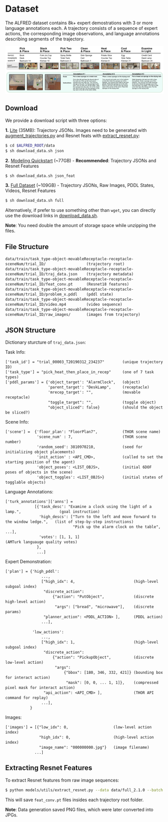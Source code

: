 # Dataset

The ALFRED dataset contains 8k+ expert demostrations with 3 or more language annotations each. A trajectory consists of a sequence of expert actions, the corresponding image observations, and language annotations describing segments of the trajectory.

![](../media/tasks.png)

## Download

We provide a download script with three options:

**1.** [Lite](https://ai2-vision-alfred.s3-us-west-2.amazonaws.com/json_2.1.0.7z) (35MB): Trajectory JSONs. Images need to be generated with [augment_trajectories.py](../gen/README.md#data-augmentation) and Resnet feats with [extract_resnet.py](../data#extracting-resnet-features):

```bash
$ cd $ALFRED_ROOT/data
$ sh download_data.sh json
```

**2.** [Modeling Quickstart](https://ai2-vision-alfred.s3-us-west-2.amazonaws.com/json_feat_2.1.0.7z) (~77GB) - **Recommended**: Trajectory JSONs and Resnet Features
```bash
$ sh download_data.sh json_feat
```

**3.** [Full Dataset](https://ai2-vision-alfred.s3-us-west-2.amazonaws.com/full_2.1.0.7z) (~109GB) - Trajectory JSONs, Raw Images, PDDL States, Videos, Resnet Features

```bash
$ sh download_data.sh full
```

Alternatively, if prefer to use something other than `wget`, you can directly use the download links in [download_data.sh](download_data.sh).  

**Note**: You need double the amount of storage space while unzipping the files.

## File Structure

```
data/train/task_type-object-movableReceptacle-receptacle-sceneNum/trial_ID/                  (trajectory root)
data/train/task_type-object-movableReceptacle-receptacle-sceneNum/trial_ID/traj_data.json    (trajectory metadata)
data/train/task_type-object-movableReceptacle-receptacle-sceneNum/trial_ID/feat_conv.pt      (Resnet18 features)
data/train/task_type-object-movableReceptacle-receptacle-sceneNum/trial_ID/problem_x.pddl    (pddl state)
data/train/task_type-object-movableReceptacle-receptacle-sceneNum/trial_ID/video.mp4         (video sequence)
data/train/task_type-object-movableReceptacle-receptacle-sceneNum/trial_ID/raw_images/       (images from trajectory)
```

## JSON Structure

Dictionary sturcture of `traj_data.json`:

Task Info:
```
['task_id'] = "trial_00003_T20190312_234237"        (unique trajectory ID)
['task_type'] = "pick_heat_then_place_in_recep"     (one of 7 task types)
['pddl_params'] = {'object_target': "AlarmClock",   (object)
                   'parent_target': "DeskLamp",     (receptacle)
                   'mrecep_target': "",             (movable receptacle)
                   "toggle_target": "",             (toggle object)
                   "object_sliced": false}          (should the object be sliced?)
```

Scene Info:
```
['scene'] =  {'floor_plan': "FloorPlan7",           (THOR scene name)
              'scene_num' : 7,                      (THOR scene number)
              'random_seed': 3810970210,            (seed for initializing object placements)
              'init_action' : <API_CMD>,            (called to set the starting position of the agent)
              'object_poses': <LIST_OBJS>,          (initial 6DOF poses of objects in the scene)
              'object_toggles': <LIST_OBJS>}        (initial states of togglable objects)
```

Language Annotations:
```
['turk_annotations']['anns'] =  
             [{'task_desc': "Examine a clock using the light of a lamp.",                 (goal instruction) 
               'high_descs': ["Turn to the left and move forward to the window ledge.",   (list of step-by-step instructions)
                              "Pick up the alarm clock on the table", ...],               
               'votes': [1, 1, 1]                                                         (AMTurk languauge quality votes)
              },
              ...]
```

Expert Demonstration:
```
['plan'] = {'high_pddl':
                ...,
                ["high_idx": 4,                          (high-level subgoal index)
                 "discrete_action":                    
                     {"action": "PutObject",             (discrete high-level action)
                      "args": ["bread", "microwave"],    (discrete params)
                 "planner_action": <PDDL_ACTION> ],      (PDDL action)
                ...],
                 
            'low_actions': 
                ...,
                ["high_idx": 1,                          (high-level subgoal index)
                 "discrete_action":
                     {"action": "PickupObject",          (discrete low-level action)
                      "args": 
                          {"bbox": [180, 346, 332, 421]} (bounding box for interact action)
                           "mask": [0, 0, ... 1, 1]},    (compressed pixel mask for interact action)
                 "api_action": <API_CMD> ],              (THOR API command for replay)
                ...], 
           }
```

Images:
```
['images'] = [{"low_idx": 0,                    (low-level action index)
               "high_idx": 0,                   (high-level action index)
               "image_name": "000000000.jpg"}   (image filename)
             ...]
```


## Extracting Resnet Features

To extract Resnet features from raw image sequences:

```bash
$ python models/utils/extract_resnet.py --data data/full_2.1.0 --batch 32 --gpu --visual_model resnet18 --filename feat_conv.pt
```

This will save `feat_conv.pt` files insides each trajectory root folder.  

**Note**: Data generation saved PNG files, which were later converted into JPGs.
